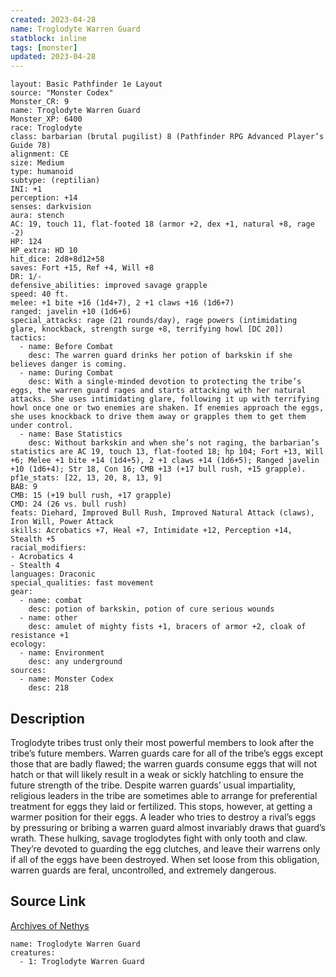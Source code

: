 ```yaml
---
created: 2023-04-28
name: Troglodyte Warren Guard
statblock: inline
tags: [monster]
updated: 2023-04-28
---
```

```statblock
layout: Basic Pathfinder 1e Layout
source: "Monster Codex"
Monster_CR: 9
name: Troglodyte Warren Guard
Monster_XP: 6400
race: Troglodyte
class: barbarian (brutal pugilist) 8 (Pathfinder RPG Advanced Player’s Guide 78)
alignment: CE
size: Medium
type: humanoid
subtype: (reptilian)
INI: +1
perception: +14
senses: darkvision
aura: stench
AC: 19, touch 11, flat-footed 18 (armor +2, dex +1, natural +8, rage -2)
HP: 124
HP_extra: HD 10
hit_dice: 2d8+8d12+58
saves: Fort +15, Ref +4, Will +8
DR: 1/-
defensive_abilities: improved savage grapple
speed: 40 ft.
melee: +1 bite +16 (1d4+7), 2 +1 claws +16 (1d6+7)
ranged: javelin +10 (1d6+6)
special_attacks: rage (21 rounds/day), rage powers (intimidating glare, knockback, strength surge +8, terrifying howl [DC 20])
tactics:
  - name: Before Combat
    desc: The warren guard drinks her potion of barkskin if she believes danger is coming.
  - name: During Combat
    desc: With a single-minded devotion to protecting the tribe’s eggs, the warren guard rages and starts attacking with her natural attacks. She uses intimidating glare, following it up with terrifying howl once one or two enemies are shaken. If enemies approach the eggs, she uses knockback to drive them away or grapples them to get them under control.
  - name: Base Statistics
    desc: Without barkskin and when she’s not raging, the barbarian’s statistics are AC 19, touch 13, flat-footed 18; hp 104; Fort +13, Will +6; Melee +1 bite +14 (1d4+5), 2 +1 claws +14 (1d6+5); Ranged javelin +10 (1d6+4); Str 18, Con 16; CMB +13 (+17 bull rush, +15 grapple).
pf1e_stats: [22, 13, 20, 8, 13, 9]
BAB: 9
CMB: 15 (+19 bull rush, +17 grapple)
CMD: 24 (26 vs. bull rush)
feats: Diehard, Improved Bull Rush, Improved Natural Attack (claws), Iron Will, Power Attack
skills: Acrobatics +7, Heal +7, Intimidate +12, Perception +14, Stealth +5
racial_modifiers:
- Acrobatics 4
- Stealth 4
languages: Draconic
special_qualities: fast movement
gear:
  - name: combat
    desc: potion of barkskin, potion of cure serious wounds
  - name: other
    desc: amulet of mighty fists +1, bracers of armor +2, cloak of resistance +1
ecology:
  - name: Environment
    desc: any underground
sources:
  - name: Monster Codex
    desc: 218
```
## Description
Troglodyte tribes trust only their most powerful members to look after the tribe’s future members. Warren guards care for all of the tribe’s eggs except those that are badly flawed; the warren guards consume eggs that will not hatch or that will likely result in a weak or sickly hatchling to ensure the future strength of the tribe. Despite warren guards’ usual impartiality, religious leaders in the tribe are sometimes able to arrange for preferential treatment for eggs they laid or fertilized. This stops, however, at getting a warmer position for their eggs. A leader who tries to destroy a rival’s eggs by pressuring or bribing a warren guard almost invariably draws that guard’s wrath. These hulking, savage troglodytes fight with only tooth and claw. They’re devoted to guarding the egg clutches, and leave their warrens only if all of the eggs have been destroyed. When set loose from this obligation, warren guards are feral, uncontrolled, and extremely dangerous.
## Source Link
[Archives of Nethys](https://aonprd.com/MonsterDisplay.aspx?ItemName=Troglodyte%20Warren%20Guard)
```encounter-table
name: Troglodyte Warren Guard
creatures:
  - 1: Troglodyte Warren Guard
```

